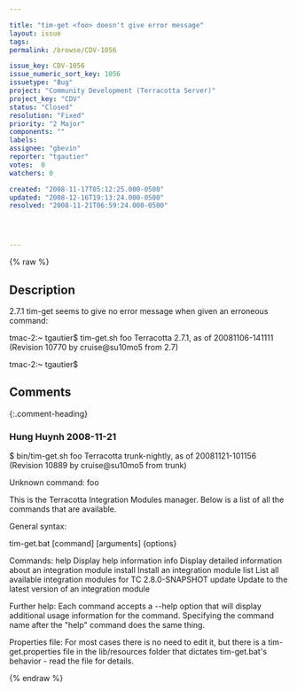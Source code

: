 ```yaml
---

title: "tim-get <foo> doesn't give error message"
layout: issue
tags: 
permalink: /browse/CDV-1056

issue_key: CDV-1056
issue_numeric_sort_key: 1056
issuetype: "Bug"
project: "Community Development (Terracotta Server)"
project_key: "CDV"
status: "Closed"
resolution: "Fixed"
priority: "2 Major"
components: ""
labels: 
assignee: "gbevin"
reporter: "tgautier"
votes:  0
watchers: 0

created: "2008-11-17T05:12:25.000-0500"
updated: "2008-12-16T19:13:24.000-0500"
resolved: "2008-11-21T06:59:24.000-0500"




---
```


{% raw %}

## Description

<div markdown="1" class="description">

2.7.1 tim-get seems to give no error message when given an erroneous command:

tmac-2:~ tgautier$ tim-get.sh foo
Terracotta 2.7.1, as of 20081106-141111 (Revision 10770 by cruise@su10mo5 from 2.7)

tmac-2:~ tgautier$ 



</div>

## Comments


{:.comment-heading}
### **Hung Huynh** <span class="date">2008-11-21</span>

<div markdown="1" class="comment">


$ bin/tim-get.sh foo
Terracotta trunk-nightly, as of 20081121-101156 (Revision 10889 by cruise@su10mo5 from trunk)

Unknown command: foo

This is the Terracotta Integration Modules manager.
Below is a list of all the commands that are available.

General syntax:

   tim-get.bat [command] [arguments] \{options\}

Commands:
      help   Display help information
      info   Display detailed information about an integration module
   install   Install an integration module
      list   List all available integration modules for TC 2.8.0-SNAPSHOT
    update   Update to the latest version of an integration module

Further help:
   Each command accepts a --help option that will display additional
   usage information for the command. Specifying the command name after
   the "help" command does the same thing.

Properties file:
   For most cases there is no need to edit it, but there is a tim-get.properties 
   file in the lib/resources folder that dictates tim-get.bat's
   behavior - read the file for details.

</div>



{% endraw %}
